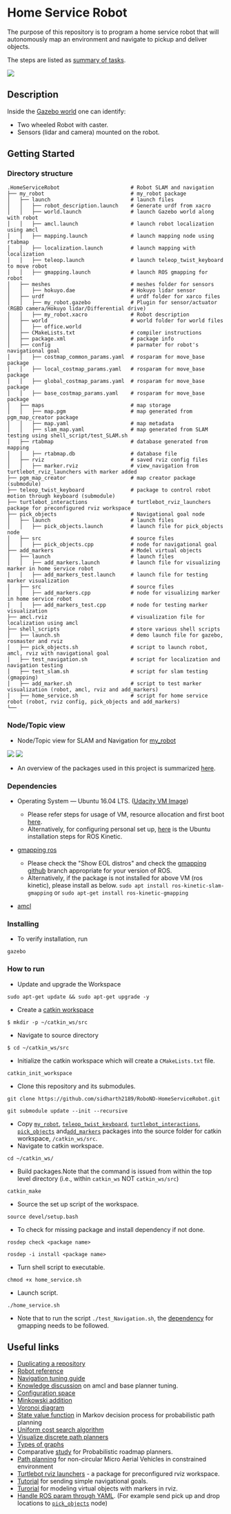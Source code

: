 # Home Service Robot
The purpose of this repository is to program a home service robot that will autonomously map an environment and navigate to pickup and deliver objects. 

The steps are listed as [summary of tasks](task_summary.txt).

<img src="HomeServiceRobot.gif"/>

## Description
Inside the [Gazebo world](https://github.com/sidharth2189/RoboND-GazeboWorld/blob/main/images/office.png) one can identify:

* Two wheeled Robot with caster.
* Sensors (lidar and camera) mounted on the robot.

## Getting Started

### Directory structure
    .HomeServiceRobot                       # Robot SLAM and navigation
    ├── my_robot                            # my_robot package                   
    │   ├── launch                          # launch files   
    │   │   ├── robot_description.launch    # Generate urdf from xacro
    │   │   ├── world.launch                # launch Gazebo world along with robot
    │   │   ├── amcl.launch                 # launch robot localization using amcl
    │   │   ├── mapping.launch              # launch mapping node using rtabmap
    │   │   ├── localization.launch         # launch mapping with localization
    │   │   ├── teleop.launch               # launch teleop_twist_keyboard to move robot
    │   │   ├── gmapping.launch             # launch ROS gmapping for robot    
    │   ├── meshes                          # meshes folder for sensors
    │   │   ├── hokuyo.dae                  # Hokuyo lidar sensor
    │   ├── urdf                            # urdf folder for xarco files
    │   │   ├── my_robot.gazebo             # Plugin for sensor/actuator (RGBD camera/Hokuyo lidar/Differential drive)
    │   │   ├── my_robot.xacro              # Robot description
    │   ├── world                           # world folder for world files
    │   │   ├── office.world
    │   ├── CMakeLists.txt                  # compiler instructions
    │   ├── package.xml                     # package info
    │   ├── config                          # parmater for robot's navigational goal   
    │   │   ├── costmap_common_params.yaml  # rosparam for move_base package
    │   │   ├── local_costmap_params.yaml   # rosparam for move_base package
    │   │   ├── global_costmap_params.yaml  # rosparam for move_base package
    │   │   ├── base_costmap_params.yaml    # rosparam for move_base package
    │   ├── maps                            # map storage   
    │   │   ├── map.pgm                     # map generated from pgm_map_creator package
    │   │   ├── map.yaml                    # map metadata
    │   │   ├── slam_map.yaml               # map generated from SLAM testing using shell_script/test_SLAM.sh
    │   ├── rtabmap                         # database generated from mapping
    │   │   ├── rtabmap.db                  # database file
    │   ├── rviz                            # saved rviz config files
    │   │   ├── marker.rviz                 # view_navigation from turtlebot_rviz_launchers with marker added
    ├── pgm_map_creator                     # map creator package (submodule)    
    ├── teleop_twist_keyboard               # package to control robot motion through keyboard (submodule)
    ├── turtlebot_interactions              # turtlebot_rviz_launchers package for preconfigured rviz workspace
    ├── pick_objects                        # Navigational goal node
    │   ├── launch                          # launch files   
    │   │   ├── pick_objects.launch         # launch file for pick_objects node
    │   ├── src                             # source files   
    │   │   ├── pick_objects.cpp            # node for navigational goal
    ├── add_markers                         # Model virtual objects
    │   ├── launch                          # launch files   
    │   │   ├── add_markers.launch          # launch file for visualizing marker in home service robot
    │   │   ├── add_markers_test.launch     # launch file for testing marker visualization
    │   ├── src                             # source files   
    │   │   ├── add_markers.cpp             # node for visualizing marker in home service robot
    │   │   ├── add_markers_test.cpp        # node for testing marker visualization
    ├── amcl.rviz                           # visualization file for localization using amcl
    ├── shell_scripts                       # store various shell scripts
    │   ├── launch.sh                       # demo launch file for gazebo, rosmaster and rviz
    │   ├── pick_objects.sh                 # script to launch robot, amcl, rviz with navigational goal
    │   ├── test_navigation.sh              # script for localization and navigation testing
    │   ├── test_slam.sh                    # script for slam testing (gmapping)  
    │   ├── add_marker.sh                   # script to test marker visualization (robot, amcl, rviz and add_markers)
    │   ├── home_service.sh                 # script for home service robot (robot, rviz config, pick_objects and add_markers)                           
    └──                          

### Node/Topic view

* Node/Topic view for SLAM and Navigation for [my_robot](/my_robot/)
<img src="/docs/HomeServRobo_Nodes.png"/>
<img src="/docs/HomeServRobo_Nodes_Topics.png"/>

* An overview of the packages used in this project is summarized [here](/docs/Packages%20in%20the%20Home%20Service%20Robot.pdf).

### Dependencies

* Operating System — Ubuntu 16.04 LTS. ([Udacity VM Image](https://s3-us-west-1.amazonaws.com/udacity-robotics/Virtual+Machines/Lubuntu_071917/RoboVM_V2.1.0.zip))
  *  Please refer steps for usage of VM, resource allocation and first boot [here](/docs/VM.txt).
  * Alternatively, for configuring personal set up, [here](https://wiki.ros.org/kinetic/Installation/Ubuntu) is the Ubuntu installation steps for ROS Kinetic.

* [gmapping ros](https://wiki.ros.org/gmapping)
  * Please check the "Show EOL distros" and check the [gmapping github](https://github.com/ros-perception/slam_gmapping) branch appropriate for your version of ROS.
  * Alternatively, if the package is not installed for above VM (ros kinetic), please install as below.
  ```sudo apt install ros-kinetic-slam-gmapping```</brk> or ```sudo apt-get install ros-kinetic-gmapping```

* [amcl](https://github.com/sidharth2189/RoboND-WhereAmI)


### Installing
* To verify installation, run
```
gazebo
```

### How to run
* Update and upgrade the Workspace
```
sudo apt-get update && sudo apt-get upgrade -y
```
* Create a [catkin workspace](https://wiki.ros.org/catkin/conceptual_overview)
```
$ mkdir -p ~/catkin_ws/src
```
* Navigate to source directory
```
$ cd ~/catkin_ws/src
```
* Initialize the catkin workspace which will create a ```CMakeLists.txt``` file.
```
catkin_init_workspace
```
* Clone this repository and its submodules.
```
git clone https://github.com/sidharth2189/RoboND-HomeServiceRobot.git
```
```
git submodule update --init --recursive
```
* Copy [```my_robot```](/my_robot/), [```teleop_twist_keyboard```](https://github.com/ros-teleop/teleop_twist_keyboard), [```turtlebot_interactions```](https://github.com/turtlebot/turtlebot_interactions), [```pick_objects```](/pick_objects/) and[```add_markers```](/add_markers/) packages into the source folder for catkin workspace, ```/catkin_ws/src```.
* Navigate to catkin workspace.
```
cd ~/catkin_ws/
```
* Build packages.Note that the command is issued from within the top level directory (i.e., within ```catkin_ws``` NOT ```catkin_ws/src```) 
```
catkin_make
```
* Source the set up script of the workspace. 
```
source devel/setup.bash
```
* To check for missing package and install dependency if not done.
```
rosdep check <package name>
```
```
rosdep -i install <package name>
```
* Turn shell script to executable.
```
chmod +x home_service.sh
```
* Launch script.
```
./home_service.sh
```
* Note that to run the script ```./test_Navigation.sh```, the [dependency](#dependencies) for gmapping needs to be followed.

## Useful links
* [Duplicating a repository](https://docs.github.com/en/repositories/creating-and-managing-repositories/duplicating-a-repository)
* [Robot reference](https://github.com/sidharth2189/RoboND-WhereAmI)
* [Navigation tuning guide](https://wiki.ros.org/navigation/Tutorials/Navigation%20Tuning%20Guide)
* [Knowledge discussion](https://knowledge.udacity.com/questions/418425#419880) on amcl and base planner tuning.
* [Configuration space](https://www.youtube.com/watch?v=SBFwgR4K1Gk)
* [Minkowski addition](https://en.wikipedia.org/wiki/Minkowski_addition)
* [Voronoi diagram](https://en.wikipedia.org/wiki/Voronoi_diagram)
* [State value function](https://towardsdatascience.com/reinforcement-learning-rl-101-with-python-e1aa0d37d43b) in Markov decision process for probabilistic path planning
* [Uniform cost search algorithm](https://www.geeksforgeeks.org/uniform-cost-search-dijkstra-for-large-graphs/)
* [Visualize discrete path planners](https://qiao.github.io/PathFinding.js/visual/)
* [Types of graphs](https://www.geeksforgeeks.org/graph-types-and-applications/)
* Comparative [study](https://webspace.science.uu.nl/~gerae101/pdf/compare.pdf) for Probabilistic roadmap planners.
* [Path planning](https://www.cs.cmu.edu/~maxim/files/pathplanforMAV_icra13.pdf) for non-circular Micro Aerial Vehicles in constrained environment
* [Turtlebot rviz launchers](https://wiki.ros.org/turtlebot_rviz_launchers) - a package for preconfigured rviz workspace.
* [Tutorial](https://wiki.ros.org/navigation/Tutorials/SendingSimpleGoals) for sending simple navigational goals.
* [Turorial](http://wiki.ros.org/rviz/Tutorials/Markers%3A%20Basic%20Shapes) for modeling virtual objects with markers in rviz.
* [Handle ROS param through YAML](https://roboticsbackend.com/ros-param-yaml-format/). (For example send pick up and drop locations to [```pick_objects```](/pick_objects/) node)
